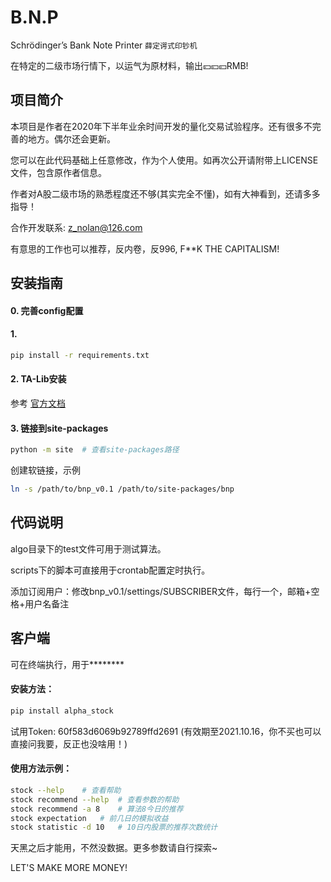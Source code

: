 # B.N.P
Schrödinger’s Bank Note Printer
`薛定谔式印钞机`

在特定的二级市场行情下，以运气为原材料，输出💴💴💴RMB!


## 项目简介
本项目是作者在2020年下半年业余时间开发的量化交易试验程序。还有很多不完善的地方。偶尔还会更新。

您可以在此代码基础上任意修改，作为个人使用。如再次公开请附带上LICENSE文件，包含原作者信息。

作者对A股二级市场的熟悉程度还不够(其实完全不懂)，如有大神看到，还请多多指导！

合作开发联系: z_nolan@126.com

有意思的工作也可以推荐，反内卷，反996, F**K THE CAPITALISM!


## 安装指南
#### 0. 完善config配置

#### 1. 
```bash
pip install -r requirements.txt
```

#### 2. TA-Lib安装
参考 [官方文档](https://mrjbq7.github.io/ta-lib/install.html)

#### 3. 链接到site-packages
```bash
python -m site  # 查看site-packages路径
```

创建软链接，示例
```bash
ln -s /path/to/bnp_v0.1 /path/to/site-packages/bnp
```


## 代码说明
algo目录下的test文件可用于测试算法。

scripts下的脚本可直接用于crontab配置定时执行。

添加订阅用户：修改bnp_v0.1/settings/SUBSCRIBER文件，每行一个，邮箱+空格+用户名备注


## 客户端
可在终端执行，用于********

#### 安装方法：
```bash
pip install alpha_stock
```
试用Token: 60f583d6069b92789ffd2691  (有效期至2021.10.16，你不买也可以直接问我要，反正也没啥用！)

#### 使用方法示例：
```bash
stock --help    # 查看帮助
stock recommend --help  # 查看参数的帮助
stock recommend -a 8    # 算法8今日的推荐
stock expectation   # 前几日的模拟收益
stock statistic -d 10   # 10日内股票的推荐次数统计
```
天黑之后才能用，不然没数据。更多参数请自行探索~


LET'S MAKE MORE MONEY!
